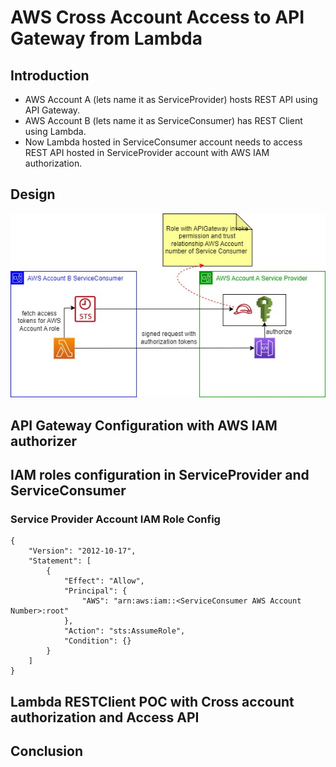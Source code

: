 # AWS Cross Account Access to API Gateway from Lambda

## Introduction
* AWS Account A (lets name it as ServiceProvider) hosts REST API using API Gateway. 
* AWS Account B (lets name it as ServiceConsumer) has REST Client using Lambda. 
* Now Lambda hosted in ServiceConsumer account needs to access REST API hosted in ServiceProvider account with AWS IAM authorization.

## Design
![](20230627-cross-account-api-authorization.jpg)


## API Gateway Configuration with AWS IAM authorizer


## IAM roles configuration in ServiceProvider and ServiceConsumer

### Service Provider Account IAM Role Config
```
{
    "Version": "2012-10-17",
    "Statement": [
        {
            "Effect": "Allow",
            "Principal": {
                "AWS": "arn:aws:iam::<ServiceConsumer AWS Account Number>:root"
            },
            "Action": "sts:AssumeRole",
            "Condition": {}
        }
    ]
}
```


## Lambda RESTClient POC with Cross account authorization and Access API



## Conclusion


